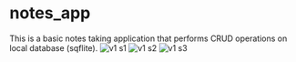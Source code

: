 # notes_app
This is a basic notes taking application that performs CRUD operations on local database (sqflite).
![v1 s1](https://github.com/user-attachments/assets/6630477f-ff25-42ac-83af-661fff602410)
![v1 s2](https://github.com/user-attachments/assets/6700aedb-0f6e-4219-b564-3a41999b4144)
![v1 s3](https://github.com/user-attachments/assets/fa31f6ef-bfc2-438e-afb9-a30d932ff088)
